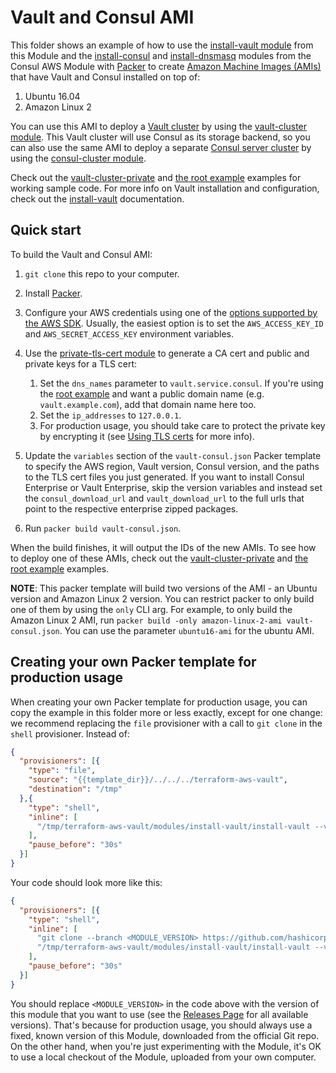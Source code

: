 # Vault and Consul AMI

This folder shows an example of how to use the [install-vault module](https://github.com/hashicorp/terraform-aws-vault/tree/master/modules/install-vault) from this Module and 
the [install-consul](https://github.com/hashicorp/terraform-aws-consul/tree/master/modules/install-consul)
and [install-dnsmasq](https://github.com/hashicorp/terraform-aws-consul/tree/master/modules/install-dnsmasq) modules
from the Consul AWS Module with [Packer](https://www.packer.io/) to create [Amazon Machine Images 
(AMIs)](http://docs.aws.amazon.com/AWSEC2/latest/UserGuide/AMIs.html) that have Vault and Consul installed on top of:
 
1. Ubuntu 16.04
1. Amazon Linux 2

You can use this AMI to deploy a [Vault cluster](https://www.vaultproject.io/) by using the [vault-cluster
module](https://github.com/hashicorp/terraform-aws-vault/tree/master/modules/vault-cluster). This Vault cluster will use Consul as its storage backend, so you can also use the 
same AMI to deploy a separate [Consul server cluster](https://www.consul.io/) by using the [consul-cluster 
module](https://github.com/hashicorp/terraform-aws-consul/tree/master/modules/consul-cluster). 

Check out the [vault-cluster-private](https://github.com/hashicorp/terraform-aws-vault/tree/master/examples/vault-cluster-private) and 
[the root example](https://github.com/hashicorp/terraform-aws-vault/tree/master/examples/root-example) examples for working sample code. For more info on Vault 
installation and configuration, check out the [install-vault](https://github.com/hashicorp/terraform-aws-vault/tree/master/modules/install-vault) documentation.



## Quick start

To build the Vault and Consul AMI:

1. `git clone` this repo to your computer.

1. Install [Packer](https://www.packer.io/).

1. Configure your AWS credentials using one of the [options supported by the AWS
   SDK](http://docs.aws.amazon.com/sdk-for-java/v1/developer-guide/credentials.html). Usually, the easiest option is to
   set the `AWS_ACCESS_KEY_ID` and `AWS_SECRET_ACCESS_KEY` environment variables.

1. Use the [private-tls-cert module](https://github.com/hashicorp/terraform-aws-vault/tree/master/modules/private-tls-cert) to generate a CA cert and public and private keys for a
   TLS cert:

    1. Set the `dns_names` parameter to `vault.service.consul`. If you're using the [root
       example](https://github.com/hashicorp/terraform-aws-vault/tree/master/examples/root-example) and want a public domain name (e.g. `vault.example.com`), add that
       domain name here too.
    1. Set the `ip_addresses` to `127.0.0.1`.
    1. For production usage, you should take care to protect the private key by encrypting it (see [Using TLS
       certs](https://github.com/hashicorp/terraform-aws-vault/tree/master/modules/private-tls-cert#using-tls-certs) for more info).

1. Update the `variables` section of the `vault-consul.json` Packer template to specify the AWS region, Vault
   version, Consul version, and the paths to the TLS cert files you just generated. If you want to install Consul Enterprise or Vault Enterprise,
   skip the version variables and instead set the `consul_download_url` and `vault_download_url` to the full urls that point to the respective
   enterprise zipped packages.

1. Run `packer build vault-consul.json`.

When the build finishes, it will output the IDs of the new AMIs. To see how to deploy one of these AMIs, check out the
[vault-cluster-private](https://github.com/hashicorp/terraform-aws-vault/tree/master/examples/vault-cluster-private) and [the root example](https://github.com/hashicorp/terraform-aws-vault/tree/master/examples/root-example)
examples.

**NOTE**: This packer template will build two versions of the AMI - an Ubuntu version and Amazon Linux 2 version. You
can restrict packer to only build one of them by using the `only` CLI arg. For example, to only build the Amazon Linux 2
AMI, run `packer build -only amazon-linux-2-ami vault-consul.json`. You can use the parameter `ubuntu16-ami` for the
ubuntu AMI.




## Creating your own Packer template for production usage

When creating your own Packer template for production usage, you can copy the example in this folder more or less 
exactly, except for one change: we recommend replacing the `file` provisioner with a call to `git clone` in the `shell` 
provisioner. Instead of:

```json
{
  "provisioners": [{
    "type": "file",
    "source": "{{template_dir}}/../../../terraform-aws-vault",
    "destination": "/tmp"
  },{
    "type": "shell",
    "inline": [
      "/tmp/terraform-aws-vault/modules/install-vault/install-vault --version {{user `vault_version`}}"
    ],
    "pause_before": "30s"
  }]
}
```

Your code should look more like this:

```json
{
  "provisioners": [{
    "type": "shell",
    "inline": [
      "git clone --branch <MODULE_VERSION> https://github.com/hashicorp/terraform-aws-vault.git /tmp/terraform-aws-vault",
      "/tmp/terraform-aws-vault/modules/install-vault/install-vault --version {{user `vault_version`}}"
    ],
    "pause_before": "30s"
  }]
}
```

You should replace `<MODULE_VERSION>` in the code above with the version of this module that you want to use (see
the [Releases Page](https://github.com/hashicorp/terraform-aws-vault/releases) for all available versions). That's because for production usage, you should always
use a fixed, known version of this Module, downloaded from the official Git repo. On the other hand, when you're 
just experimenting with the Module, it's OK to use a local checkout of the Module, uploaded from your own 
computer.
